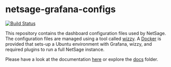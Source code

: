 # netsage-grafana-configs

[![Build Status](https://travis-ci.com/netsage-project/netsage-grafana-configs.svg?branch=1.8.0)](https://travis-ci.com/netsage-project/netsage-grafana-configs)


This repository contains the dashboard configuration files used by NetSage. The configuration files are managed using a tool called [wizzy](https://github.com/utkarshcmu/wizzy). A [Docker](https://www.docker.com/) is provided that sets-up a Ubuntu environment with Grafana, wizzy, and required plugins to run a full NetSage instance. 

Please have a look at the documentation [here](https://netsage-project.github.io/netsage-grafana-configs/) or explore the [docs](website/docs/) folder.


